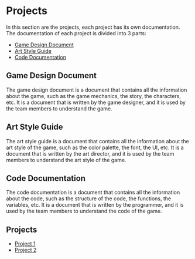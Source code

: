 # Projects

In this section are the projects, each project has its own documentation. The documentation of each project is divided into 3 parts:

- [Game Design Document](#game-design-document)
- [Art Style Guide](#art-style-guide)
- [Code Documentation](#code-documentation)

## Game Design Document
The game design document is a document that contains all the information about the game, such as the game mechanics, the story, the characters, etc. It is a document that is written by the game designer, and it is used by the team members to understand the game.


## Art Style Guide
The art style guide is a document that contains all the information about the art style of the game, such as the color palette, the font, the UI, etc. It is a document that is written by the art director, and it is used by the team members to understand the art style of the game.


## Code Documentation
The code documentation is a document that contains all the information about the code, such as the structure of the code, the functions, the variables, etc. It is a document that is written by the programmer, and it is used by the team members to understand the code of the game.


## Projects
- [Project 1](./XO/XO)
- [Project 2](RoadGame/RoadGame)